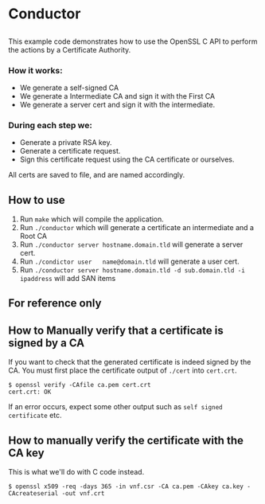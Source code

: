 # Conductor

## 

This example code demonstrates how to use the OpenSSL C API to perform
the actions by a Certificate Authority.

### How it works:

  - We generate a self-signed CA
  - We generate a Intermediate CA and sign it with the First CA
  - We generate a server cert and sign it with the intermediate.

### During each step we:

  - Generate a private RSA key.
  - Generate a certificate request.
  - Sign this certificate request using the CA certificate or ourselves.

All certs are saved to file, and are named accordingly.

## How to use

1. Run `make` which will compile the application.
2. Run `./conductor` which will generate a certificate an intermediate and a Root CA
3. Run `./conductor server hostname.domain.tld` will generate a server cert.
4. Run `./condictor user   name@domain.tld` will generate a user cert.
5. Run `./conductor server hostname.domain.tld -d sub.domain.tld -i ipaddress` will add SAN items

## For reference only

## How to Manually verify that a certificate is signed by a CA

If you want to check that the generated certificate is indeed
signed by the CA. You must first place the certificate output of `./cert` into
`cert.crt`.

```
$ openssl verify -CAfile ca.pem cert.crt
cert.crt: OK
```

If an error occurs, expect some other output such as `self signed certificate` etc.

## How to manually verify the certificate with the CA key

This is what we'll do with C code instead.

```
$ openssl x509 -req -days 365 -in vnf.csr -CA ca.pem -CAkey ca.key -CAcreateserial -out vnf.crt
```
